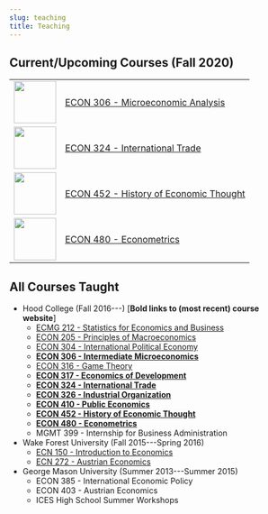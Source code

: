 ```yaml
---
slug: teaching
title: Teaching
---
```


## Current/Upcoming Courses (Fall 2020)

|   |     |
|----|----|
| <img src="https://ryansafner.com/img/micro_hex.png" alt="" width="75"/> | [ECON 306 - Microeconomic Analysis](http://microF20.classes.ryansafner.com) |
| <img src="https://ryansafner.com/img/trade_hex.png" alt="" width="75"/> | [ECON 324 - International Trade](http://tradeF20.classes.ryansafner.com) |
| <img src="https://ryansafner.com/img/thought_hex.png" alt="" width="75"/> | [ECON 452 - History of Economic Thought](http://thoughtF20.classes.ryansafner.com) |
| <img src="https://ryansafner.com/img/metrics_hex.png" alt="" width="75"/> | [ECON 480 - Econometrics](http://metricsF20.classes.ryansafner.com) |

## All Courses Taught

* Hood College (Fall 2016---) [**Bold links to (most recent) course website**]
  - [ECMG 212 - Statistics for Economics and Business](courses/ECMG212)
  - [ECON 205 - Principles of Macroeconomics](courses/ECON205)
  - [ECON 304 - International Political Economy](courses/ECON304)
  - [**ECON 306 - Intermediate Microeconomics**](https://microf20.classes.ryansafner.com)
  - [ECON 316 - Game Theory](courses/ECON316)
  - [**ECON 317 - Economics of Development**](https://devf19.classes.ryansafner.com)
  - [**ECON 324 - International Trade**](https://tradef20.classes.ryansafner.com)
  - [**ECON 326 - Industrial Organization**](https://ios20.classes.ryansafner.com)
  - [**ECON 410 - Public Economics**](https://publics20.classes.ryansafner.com)
  - [**ECON 452 - History of Economic Thought**](https://thoughtf20.classes.ryansafner.com)
  - [**ECON 480 - Econometrics**](https://metricsf20.classes.ryansafner.com)
  - MGMT 399 - Internship for Business Administration 
* Wake Forest University (Fall 2015---Spring 2016)
  - [ECN 150 - Introduction to Economics](https://www.dropbox.com/s/w03rizmeov387tb/ECN_150C_Syllabus_Safner.pdf?dl=0)
  - [ECN 272 - Austrian Economics](https://www.dropbox.com/s/f1ddw84rggv7zod/Austrian_Economics_Syllabus.pdf?dl=0)
* George Mason University (Summer 2013---Summer 2015)
  - ECON 385 - International Economic Policy
  - ECON 403 - Austrian Economics
  - ICES High School Summer Workshops 

